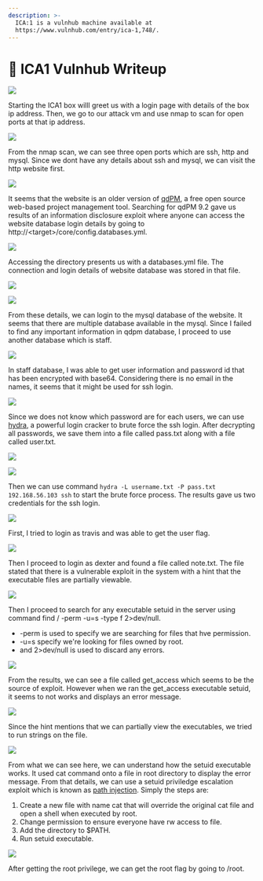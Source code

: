 ```yaml
---
description: >-
  ICA:1 is a vulnhub machine available at
  https://www.vulnhub.com/entry/ica-1,748/.
---
```


# 🦨 ICA1 Vulnhub Writeup

![](<.gitbook/assets/image (169).png>)

Starting the ICA1 box willl greet us with a login page with details of the box ip address. Then, we go to our attack vm and use nmap to scan for open ports at that ip address.&#x20;

![](<.gitbook/assets/image (165).png>)

From the nmap scan, we can see three open ports which are ssh, http and mysql. Since we dont have any details about ssh and mysql, we can visit the http website first.

![](<.gitbook/assets/image (54).png>)

It seems that the website is an older version of [qdPM](https://qdpm.net/), a free open source web-based project management tool. Searching for qdPM 9.2 gave us results of an information disclosure exploit where anyone can access the website database login details by going to http://\<target>/core/config.databases.yml.

![](<.gitbook/assets/image (152).png>)

Accessing the directory presents us with a databases.yml file. The connection and login details of website database was stored in that file.

![](<.gitbook/assets/image (142).png>)

![](<.gitbook/assets/image (91).png>)

From these details, we can login to the mysql database of the website. It seems that there are multiple database available in the mysql. Since I failed to find any important information in qdpm database, I proceed to use another database which is staff.



![](<.gitbook/assets/image (219).png>)

In staff database, I was able to get user information and password id that has been encrypted with base64. Considering there is no email in the names, it seems that it might be used for ssh login.&#x20;

![](<.gitbook/assets/image (261).png>)

Since we does not know which password are for each users, we can use [hydra](https://www.kali.org/tools/hydra/), a powerful login cracker to brute force the ssh login. After decrypting all passwords, we save them into a file called pass.txt along with a file called user.txt.

![](<.gitbook/assets/image (239).png>)

![](<.gitbook/assets/image (162).png>)

Then we can use command `hydra -L username.txt -P pass.txt 192.168.56.103 ssh` to start the brute force process. The results gave us two credentials for the ssh login.

![](<.gitbook/assets/image (25).png>)

First, I tried to login as travis and was able to get the user flag.

![](<.gitbook/assets/image (251).png>)

Then I proceed to login as dexter and found a file called note.txt. The file stated that there is a vulnerable exploit in the system with a hint that the executable files are partially viewable.&#x20;

![](<.gitbook/assets/image (21).png>)

Then I proceed to search for any executable setuid in the server using command  find / -perm -u=s -type f 2>dev/null.&#x20;

* \-perm is used to specify we are searching for files that hve permission.
* \-u=s specify we're looking for files owned by root.
* and 2>dev/null is used to discard any errors.

![](<.gitbook/assets/image (135).png>)

From the results, we can see a file called get\_access which seems to be the source of exploit. However when we ran the get\_access executable setuid, it seems to not works and displays an error message.

![](<.gitbook/assets/image (223).png>)

Since the hint mentions that we can partially view the executables, we tried to run strings on the file.

![](<.gitbook/assets/image (254).png>)

From what we can see here, we can understand how the setuid executable works. It used cat command onto a file in root directory to display the error message. From that details, we can use a setuid priviledge escalation exploit which is known as [path injection](https://blog.creekorful.org/2020/09/setuid-privilege-escalation/). Simply the steps are:

1. &#x20;Create a new file with name cat that will override the original cat file and open a shell when executed by root.
2. Change permission to ensure everyone have rw access to file.
3. Add the directory to $PATH.
4. Run setuid executable.

![](<.gitbook/assets/image (208).png>)

After getting the root privilege, we can get the root flag by going to /root.

